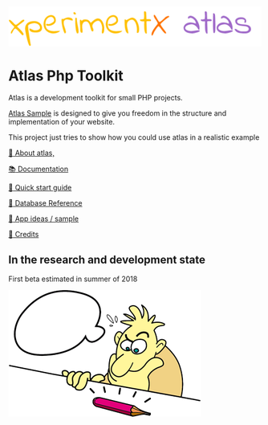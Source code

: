 ![xperimentx atlas](Atlas/doc/images/atlas.png) 

# Atlas Php Toolkit

Atlas is a development toolkit for small PHP projects.

[Atlas Sample](https://github.com/xperimentx/atlas-sample) is designed to give you freedom in the structure and implementation of your website.

This project just tries to show how you could use atlas in a realistic example

[:blue_book: About atlas,](Atlas/doc/About.md)

[:books: Documentation](Atlas/doc/README.md)

[:green_book: Quick start guide](Atlas/doc/Quick-start-guide.md)

[:green_book: Database Reference](Atlas/doc/Database-reference.md)

[:green_book: App ideas / sample](Atlas/doc/App-sample.md)

[:green_book: Credits](Atlas/doc/Credits.md)


## In the research and development state
First beta estimated in summer of 2018

![xperimentx atlas](Atlas/doc/images/pensando.png) 

